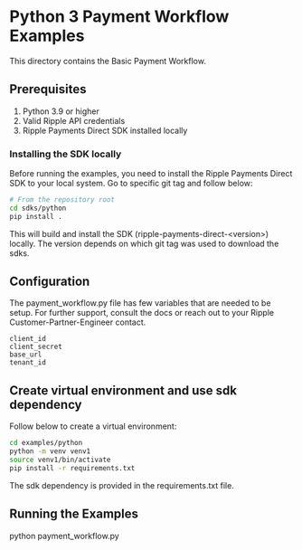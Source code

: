 # Python 3 Payment Workflow Examples

This directory contains the Basic Payment Workflow.

## Prerequisites

1. Python 3.9 or higher
2. Valid Ripple API credentials
3. Ripple Payments Direct SDK installed locally

### Installing the SDK locally

Before running the examples, you need to install the Ripple Payments Direct SDK to your local system. Go to specific git tag and follow below:

```bash
# From the repository root
cd sdks/python
pip install .
```

This will build and install the SDK (ripple-payments-direct-\<version\>) locally. The version depends on which git tag was used to download the sdks.

## Configuration

The payment_workflow.py file has few variables that are needed to be setup. For further support, consult the docs or reach out to your Ripple Customer-Partner-Engineer contact.

```
client_id
client_secret
base_url
tenant_id
```

## Create virtual environment and use sdk dependency

Follow below to create a virtual environment:

```bash
cd examples/python
python -m venv venv1
source venv1/bin/activate
pip install -r requirements.txt
```

The sdk dependency is provided in the requirements.txt file.

## Running the Examples

python payment_workflow.py